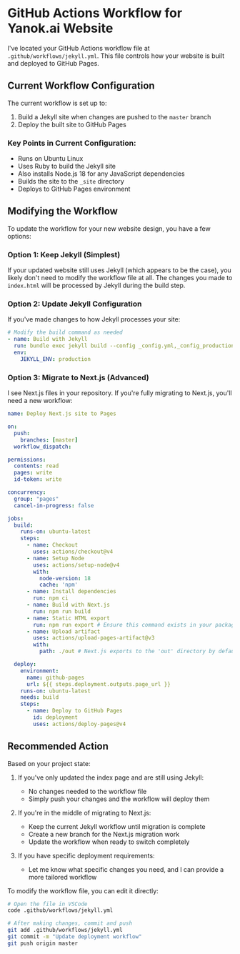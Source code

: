 # GitHub Actions Workflow for Yanok.ai Website

I've located your GitHub Actions workflow file at `.github/workflows/jekyll.yml`. This file controls how your website is built and deployed to GitHub Pages.

## Current Workflow Configuration

The current workflow is set up to:
1. Build a Jekyll site when changes are pushed to the `master` branch
2. Deploy the built site to GitHub Pages

### Key Points in Current Configuration:
- Runs on Ubuntu Linux
- Uses Ruby to build the Jekyll site
- Also installs Node.js 18 for any JavaScript dependencies
- Builds the site to the `_site` directory
- Deploys to GitHub Pages environment

## Modifying the Workflow

To update the workflow for your new website design, you have a few options:

### Option 1: Keep Jekyll (Simplest)

If your updated website still uses Jekyll (which appears to be the case), you likely don't need to modify the workflow file at all. The changes you made to `index.html` will be processed by Jekyll during the build step.

### Option 2: Update Jekyll Configuration

If you've made changes to how Jekyll processes your site:

```yaml
# Modify the build command as needed
- name: Build with Jekyll
  run: bundle exec jekyll build --config _config.yml,_config_production.yml --baseurl "${{ steps.pages.outputs.base_path }}"
  env:
    JEKYLL_ENV: production
```

### Option 3: Migrate to Next.js (Advanced)

I see Next.js files in your repository. If you're fully migrating to Next.js, you'll need a new workflow:

```yaml
name: Deploy Next.js site to Pages

on:
  push:
    branches: [master]
  workflow_dispatch:

permissions:
  contents: read
  pages: write
  id-token: write

concurrency:
  group: "pages"
  cancel-in-progress: false

jobs:
  build:
    runs-on: ubuntu-latest
    steps:
      - name: Checkout
        uses: actions/checkout@v4
      - name: Setup Node
        uses: actions/setup-node@v4
        with:
          node-version: 18
          cache: 'npm'
      - name: Install dependencies
        run: npm ci
      - name: Build with Next.js
        run: npm run build
      - name: Static HTML export
        run: npm run export # Ensure this command exists in your package.json
      - name: Upload artifact
        uses: actions/upload-pages-artifact@v3
        with:
          path: ./out # Next.js exports to the 'out' directory by default

  deploy:
    environment:
      name: github-pages
      url: ${{ steps.deployment.outputs.page_url }}
    runs-on: ubuntu-latest
    needs: build
    steps:
      - name: Deploy to GitHub Pages
        id: deployment
        uses: actions/deploy-pages@v4
```

## Recommended Action

Based on your project state:

1. If you've only updated the index page and are still using Jekyll:
   - No changes needed to the workflow file
   - Simply push your changes and the workflow will deploy them

2. If you're in the middle of migrating to Next.js:
   - Keep the current Jekyll workflow until migration is complete
   - Create a new branch for the Next.js migration work
   - Update the workflow when ready to switch completely

3. If you have specific deployment requirements:
   - Let me know what specific changes you need, and I can provide a more tailored workflow

To modify the workflow file, you can edit it directly:

```bash
# Open the file in VSCode
code .github/workflows/jekyll.yml

# After making changes, commit and push
git add .github/workflows/jekyll.yml
git commit -m "Update deployment workflow"
git push origin master
